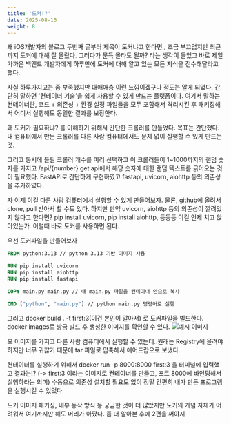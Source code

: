 ```yaml
---
title: '도커!?'
date: 2025-08-16
weight: 8
---
```


왜 iOS개발자의 블로그 두번째 글부터 제목이 도커냐고 한다면,,
조금 부끄럽지만 최근까지 도커에 대해 잘 몰랐다.
그러다가 문득 몰라도 될까? 라는 생각이 들었고 바로 제일 가까운 백엔드 개발자에게 하루만에 도커에 대해 알고 있는 모든 지식을 전수해달라고 했다.

사실 하루가지고는 좀 부족했지만 대애애충 이런 느낌이겠구나 정도는 알게 되었다.
간단히 말하면 '컨테이너 기술'을 쉽게 사용할 수 있게 만드는 플랫폼이다.
여기서 말하는 컨테이너란, 코드 + 의존성 + 환경 설정 파일들을 모두 포함해서 격리시킨 후 패키징해서 어디서 실행해도 동일한 결과를 보장한다.

왜 도커가 필요하냐? 를 이해하기 위해서 간단한 크롤러를 만들었다.
목표는 간단했다.
내 컴퓨터에서 만든 크롤러를 다른 사람 컴퓨터에서도 문제 없이 실행할 수 있게 만드는 것.

그리고 동시에 돌릴 크롤러 개수를 미리 선택하고 이 크롤러들이 1~1000까지의 랜덤 숫자를 가지고 /api/{number} get api에서 해당 숫자에 대한 랜덤 텍스트를 긁어오는 것이 필요했다.
FastAPI로 간단하게 구현하였고 fastapi, uvicorn, aiohttp 등의 의존성을 추가하였다.

자 이제 이걸 다른 사람 컴퓨터에서 실행할 수 있게 만들어보자.
물론, github에 올려서 clone, pull 받아서 할 수도 있다.
하지만 만약 uvicorn, aiohttp 등의 의존성이 깔려있지 않다고 한다면?
pip install uvicorn, pip install aiohttp, 등등등 이걸 언제 치고 앉아있는가.
이럴때 바로 도커를 사용하면 된다.

우선 도커파일을 만들어보자

```Dockerfile
FROM python:3.13 // python 3.13 기반 이미지 사용

RUN pip install uvicorn
RUN pip install aiohttp
RUN pip install fastapi

COPY main.py main.py // 내 main.py 파일을 컨테이너 안으로 복사

CMD ["python", "main.py"] // python main.py 명령어로 실행
```

그러고 docker build . -t first:3(이건 본인이 알아서) 로 도커파일을 빌드한다.
docker images로 방금 빌드 후 생성한 이미지를 확인할 수 있다.
![예시 이미지](/images/imageexample.png)

요 이미지를 가지고 다른 사람 컴퓨터에서 실행할 수 있는데..원래는 Registry에 올려야 하지만 너무 귀찮기 때문에 tar 파일로 압축해서 에어드랍으로 보냈다.

컨테이너를 실행하기 위해서 docker run -p 8000:8000 first:3 을 터미널에 입력했고 결과는!?
(-> first:3 이라는 이미지로 컨테이너를 만들고, 포트 8000에 바인딩해서 실행하라는 의미)
수동으로 의존성 설치할 필요도 없이 정말 간편히 내가 만든 프로그램을 실행시킬 수 있었다

도커 이미지 패키징, 내부 동작 방식 등 궁금한 것이 더 많았지만 도커의 개념 자체가 어려워서 여기까지만 해도 머리가 아팠다. 좀 더 알아본 후에 2편을 써야지
